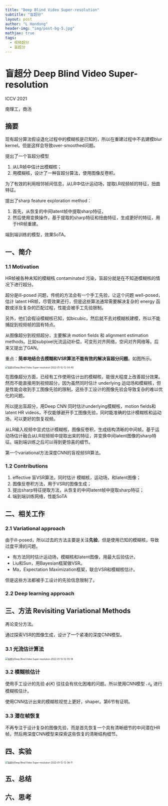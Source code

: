 ```yaml
---
title: "Deep Blind Video Super-resolution"
subtitle: "盲超分"
layout: post
author: "L Hondong"
header-img: "img/post-bg-5.jpg"
mathjax: true
tags:
  - 视频超分
  - 盲超分
---
```


# 盲超分 Deep Blind Video Super-resolution

ICCV 2021

南理工，商汤

## 摘要

现有超分算法假设退化过程中的模糊核是已知的，所以在重建过程中不去建模blur kernel。但是这样会导致over-smoothed问题。

提出了一个盲超分模型

1. 从LR帧中估计出模糊核；
2. 用模糊核，设计了一种盲超分算法，使用图像反卷积。

为了有效的利用相邻帧间信息，从LR中估计运动场，提取LR视频帧的特征，扭曲特征。

提出了sharp feature exploration method：

1. 首先，从恢复的中间latent帧中提取sharp特征，
2. 然后使用变换操作，基于提取的sharp特征和扭曲特征，生成更好的特征，用于HR帧重建。

端到端训练的模型，效果SoTA。

## 一、简介

### 1.1 Motivation

HR帧被各种未知的模糊核 contaminated 污染，盲超分就是在不知道模糊核的情况下进行超分。

超分是ill-posed 问题，传统的方法会有一个手工先验，让这个问题 well-posed，估计 latent HR帧，尽管效果还行，但是这些算法通常需要解决复杂的 energy 函数或涉及复杂的匹配过程，性能会被手工先验限制。

另外，他们会假设模糊核已知，如bicubic，然后就不去对模糊核建模，所以不能捕捉到视频帧的固有特点。

从图像超分到视频超分，主要解决 motion fields 和 alignment estimation methods。比如subpixel光流运动补偿，可变形对齐网络，空间对齐网络等。后来又提出了GAN。

重点：**简单地结合去模糊和VSR算法不能有效的解决盲超分问题**。如图所示。

<img src="https://cdn.jsdelivr.net/gh/lhondong/Assets/Images/盲超分Deep Blind Video Super-resolution-2022-01-12-12-34-40.png" alt="盲超分Deep Blind Video Super-resolution-2022-01-12-12-34-40" style="zoom:50%;" />

在图像超分方面，已经有工作使用估计出的模糊核，能很大程度上改善超分效果。然而不能直接用到视频超分，因为虽然同时估计 underlying 运动场和模糊核，但是性能会收到手工图像先验的限制，这些手工设计的图像先验会导致复杂的难以优化的问题。

所以提出盲超分，用Deep CNN 同时估计underlying模糊核，motion fields和latent HR videos，不仅能够避开手工图像先验，同时能准确的估计模糊核和运动场，可以更好的恢复视频。

从LR输入视频中显式估计模糊核，图像反卷积，生成结构清晰的中间帧。基于运动场估计融合从LR视频帧中提取出来的特征，并变换中间latent图像的sharp特征。端到端训练之后可以得到更惊喜的细节。

第一个variational方法深度CNN的盲视频SR算法。

### 1.2 Contributions

1. effective 盲VSR算法，同时估计 模糊核，运动场，和latent图像；
2. 图像反卷积方法，用于VSR的图像生成；
3. 提出sharp特征提取方法，从恢复的中间latent帧中提取sharp特征；
4. 端到端训练网络，性能SoTA

## 二、相关工作

### 2.1 Variational approach

由于ill-posed，所以过去的方法主要是关注**先验**，但是使用已知的模糊核，导致过度平滑的问题。

- 有方法同时估计运动场，模糊核和latent图像，用最大后验估计。
- Liu和Sun，用Bayesian框架做VSR。
- Ma，Expectation Maximization框架，联合VSR和模糊核估计。

但是这些方法都被手工设计的先验信息限制了。

### 2.2 Deep learning approach

## 三、方法 Revisiting Variational Methods

再论变分方法。

通过探索VSR的图像生成，设计了一个紧凑的深度CNN模型。

### 3.1 光流估计算法

<img src="https://cdn.jsdelivr.net/gh/lhondong/Assets/Images/盲超分Deep Blind Video Super-resolution-2022-01-12-12-35-18.png" alt="盲超分Deep Blind Video Super-resolution-2022-01-12-12-35-18" style="zoom:50%;" />

### 3.2 模糊核估计

使用手工设计的先验 $\phi(K)$ 往往会有优化困难的问题。所以使用CNN模型 $\mathcal N_k$ 进行模糊核估计。

使用CNN估计出来的模糊核视觉上更好，shaper。第6节有证明。



### 3.3 潜在帧恢复

不再专注于设计复杂的图像先验，而是首先恢复一个具有清晰细节的中间潜在HR帧，然后用深度CNN模型来探索这些恢复的清晰结构细节。

## 四、实验

<img src="https://cdn.jsdelivr.net/gh/lhondong/Assets/Images/盲超分Deep Blind Video Super-resolution-2022-01-12-12-36-11.png" alt="盲超分Deep Blind Video Super-resolution-2022-01-12-12-36-11" style="zoom:50%;" />

## 五、总结

## 六、思考
